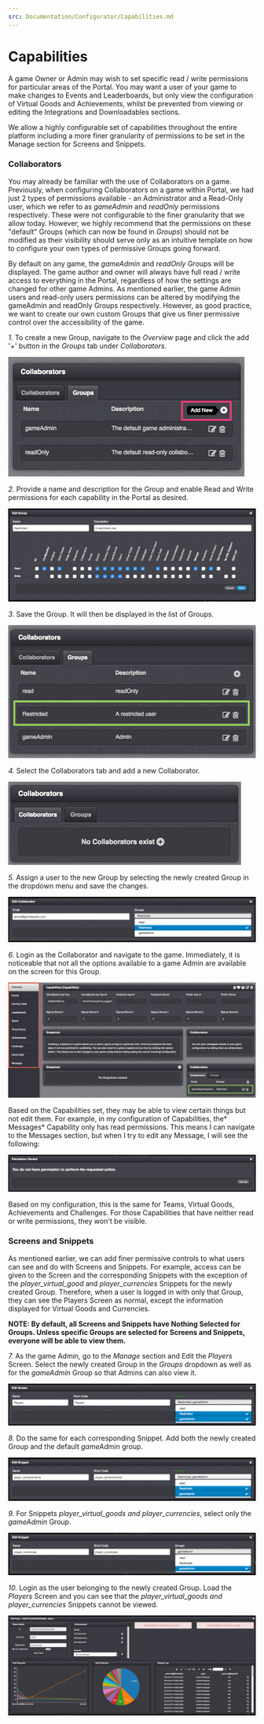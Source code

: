 ```yaml
---
src: Documentation/Configurator/Capabilities.md
---
```


# Capabilities

A game Owner or Admin may wish to set specific read / write permissions for particular areas of the Portal. You may want a user of your game to make changes to Events and Leaderboards, but only view the configuration of Virtual Goods and Achievements, whilst be prevented from viewing or editing the Integrations and Downloadables sections.  

We allow a highly configurable set of capabilities throughout the entire platform including a more finer granularity of permissions to be set in the Manage section for Screens and Snippets.

### Collaborators

You may already be familiar with the use of Collaborators on a game. Previously, when configuring Collaborators on a game within Portal, we had just 2 types of permissions available - an Administrator and a Read-Only user, which we refer to as *gameAdmin* and *readOnly* permissions respectively. These were not configurable to the finer granularity that we allow today. However, we highly recommend that the permissions on these "default" Groups (which can now be found in *Groups*) should not be modified as their visibility should serve only as an intuitive template on how to configure your own types of permissive Groups going forward.

By default on any game, the *gameAdmin* and *readOnly* Groups will be displayed. The game author and owner will always have full read / write access to everything in the Portal, regardless of how the settings are changed for other game Admins. As mentioned earlier, the game Admin users and read-only users permissions can be altered by modifying the gameAdmin and readOnly Groups respectively. However, as good practice, we want to create our own custom Groups that give us finer permissive control over the accessibility of the game.

*1.* To create a new Group, navigate to the *Overview* page and click the add '*+*' button in the *Groups* tab under *Collaborators*.

![](img/Capabilities/1.png)

*2.* Provide a name and description for the Group and enable Read and Write permissions for each capability in the Portal as desired.

![](img/Capabilities/2.png)

*3.* Save the Group. It will then be displayed in the list of Groups.

![](img/Capabilities/3.png)

*4.* Select the Collaborators tab and add a new Collaborator.

![](img/Capabilities/4.png)

*5.* Assign a user to the new Group by selecting the newly created Group in the dropdown menu and save the changes.

![](img/Capabilities/5.png)

*6.* Login as the Collaborator and navigate to the game. Immediately, it is noticeable that not all the options available to a game Admin are available on the screen for this Group.

![](img/Capabilities/6.png)

Based on the Capabilities set, they may be able to view certain things but not edit them. For example, in my configuration of Capabilities, the* Messages* Capability only has read permissions. This means I can navigate to the Messages section, but when I try to edit any Message, I will see the following:

![](img/Capabilities/7.png)

Based on my configuration, this is the same for Teams, Virtual Goods, Achievements and Challenges. For those Capabilities that have neither read or write permissions, they won't be visible.

### Screens and Snippets

As mentioned earlier, we can add finer permissive controls to what users can see and do with Screens and Snippets. For example, access can be given to the Screen and the corresponding Snippets with the exception of the *player_virtual_good* and *player_currencies* Snippets for the newly created Group. Therefore, when a user is logged in with only that Group, they can see the Players Screen as normal, except the information displayed for Virtual Goods and Currencies.

**NOTE: By default, all Screens and Snippets have Nothing Selected for Groups. Unless specific Groups are selected for Screens and Snippets, everyone will be able to view them.**

*7.* As the game Admin, go to the *Manage* section and Edit the *Players* Screen. Select the newly created Group in the *Groups* dropdown as well as for the *gameAdmin* Group so that Admins can also view it.

![](img/Capabilities/8.png)

*8.* Do the same for each corresponding Snippet. Add both the newly created Group and the default *gameAdmin* group.

![](img/Capabilities/9.png)

*9.* For Snippets *player_virtual_goods* *and* *player_currencies*, select only the *gameAdmin* Group.

![](img/Capabilities/10.png)

*10.* Login as the user belonging to the newly created Group. Load the *Players* Screen and you can see that the *player_virtual_goods and player_currencies* Snippets cannot be viewed.

![](img/Capabilities/11.png)

